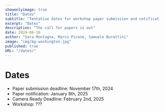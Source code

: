 ```yaml
---
showonlyimage: true
title: "Dates"
subtitle: "Tentative dates for workshop paper submission and notification"
excerpt: "Dates"
description: "The call for papers is out"
date: 2024-06-16
author: "Sara Montagna, Marco Picone, Samuele Burattini"
image: "img/bg-washington.jpg"
published: true
URL: "/dates/"
---
```


# Dates

* Paper submission deadline: November 17th, 2024
* Paper notification: January 8th, 2025
* Camera Ready Deadline:  February 2nd, 2025
* Workshop: ???

